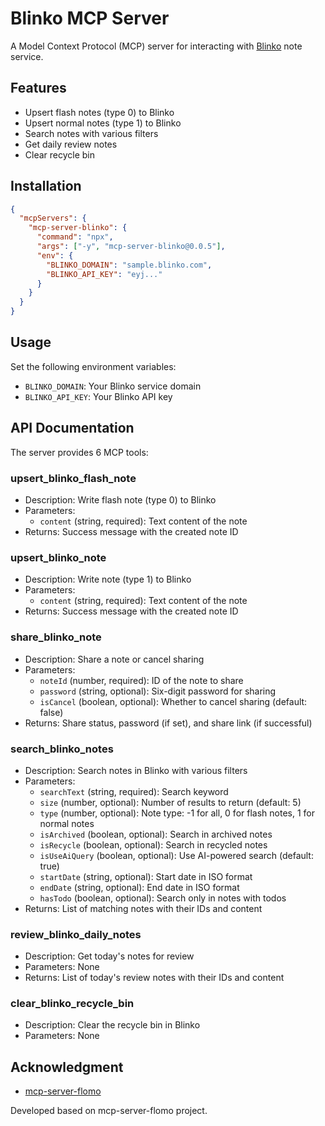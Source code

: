 # Blinko MCP Server

A Model Context Protocol (MCP) server for interacting with [Blinko](https://github.com/blinko-space/blinko) note service.

## Features

- Upsert flash notes (type 0) to Blinko
- Upsert normal notes (type 1) to Blinko
- Search notes with various filters
- Get daily review notes
- Clear recycle bin

## Installation
```json
{
  "mcpServers": {
    "mcp-server-blinko": {
      "command": "npx",
      "args": ["-y", "mcp-server-blinko@0.0.5"],
      "env": {
        "BLINKO_DOMAIN": "sample.blinko.com",
        "BLINKO_API_KEY": "eyj..."
      }
    }
  }
}
```

## Usage

Set the following environment variables:
- `BLINKO_DOMAIN`: Your Blinko service domain
- `BLINKO_API_KEY`: Your Blinko API key

## API Documentation

The server provides 6 MCP tools:

### upsert_blinko_flash_note
- Description: Write flash note (type 0) to Blinko
- Parameters:
  - `content` (string, required): Text content of the note
- Returns: Success message with the created note ID

### upsert_blinko_note
- Description: Write note (type 1) to Blinko
- Parameters:
  - `content` (string, required): Text content of the note
- Returns: Success message with the created note ID

### share_blinko_note
- Description: Share a note or cancel sharing
- Parameters:
  - `noteId` (number, required): ID of the note to share
  - `password` (string, optional): Six-digit password for sharing
  - `isCancel` (boolean, optional): Whether to cancel sharing (default: false)
- Returns: Share status, password (if set), and share link (if successful)

### search_blinko_notes
- Description: Search notes in Blinko with various filters
- Parameters:
  - `searchText` (string, required): Search keyword
  - `size` (number, optional): Number of results to return (default: 5)
  - `type` (number, optional): Note type: -1 for all, 0 for flash notes, 1 for normal notes
  - `isArchived` (boolean, optional): Search in archived notes
  - `isRecycle` (boolean, optional): Search in recycled notes
  - `isUseAiQuery` (boolean, optional): Use AI-powered search (default: true)
  - `startDate` (string, optional): Start date in ISO format
  - `endDate` (string, optional): End date in ISO format
  - `hasTodo` (boolean, optional): Search only in notes with todos
- Returns: List of matching notes with their IDs and content

### review_blinko_daily_notes
- Description: Get today's notes for review
- Parameters: None
- Returns: List of today's review notes with their IDs and content

### clear_blinko_recycle_bin
- Description: Clear the recycle bin in Blinko
- Parameters: None

## Acknowledgment
- [mcp-server-flomo](https://github.com/chatmcp/mcp-server-flomo)

Developed based on mcp-server-flomo project.